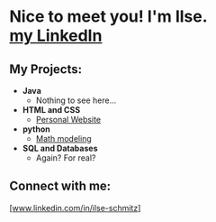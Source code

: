 <h1>Nice to meet you! I'm Ilse. <br/><a href="www.linkedin.com/in/ilse-schmitz">my LinkedIn</a></h1>

<h2>My Projects:</h2>

- <b>Java</b>
  - Nothing to see here...
- <b>HTML and CSS</b>
  - [Personal Website](https://github.com/Schmitz-I/Schmitz-I/blob/main/Schmitz%20I%20Personal%20Website.html)
- <b>python</b>
  - [Math modeling](https://github.com/Schmitz-I/AMATH-481/blob/main/HW6.ipynb)
- <b>SQL and Databases</b>
  - Again? For real?
<h2> Connect with me:</h2>

[www.linkedin.com/in/ilse-schmitz]
